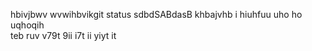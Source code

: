 hbivjbwv
wvwihbvikgit status
sdbdSABdasB
khbajvhb i hiuhfuu uho ho uqhoqih  
teb ruv  v79t   9ii i7t ii yiyt it 